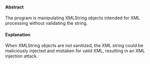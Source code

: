 #### Abstract
The program is manipulating XMLString objects intended for XML processing without validating the string.

#### Explanation
When XMLString objects are not sanitized, the XML string could be maliciously injected and mistaken for valid XML, resulting in an XML injection attack.
